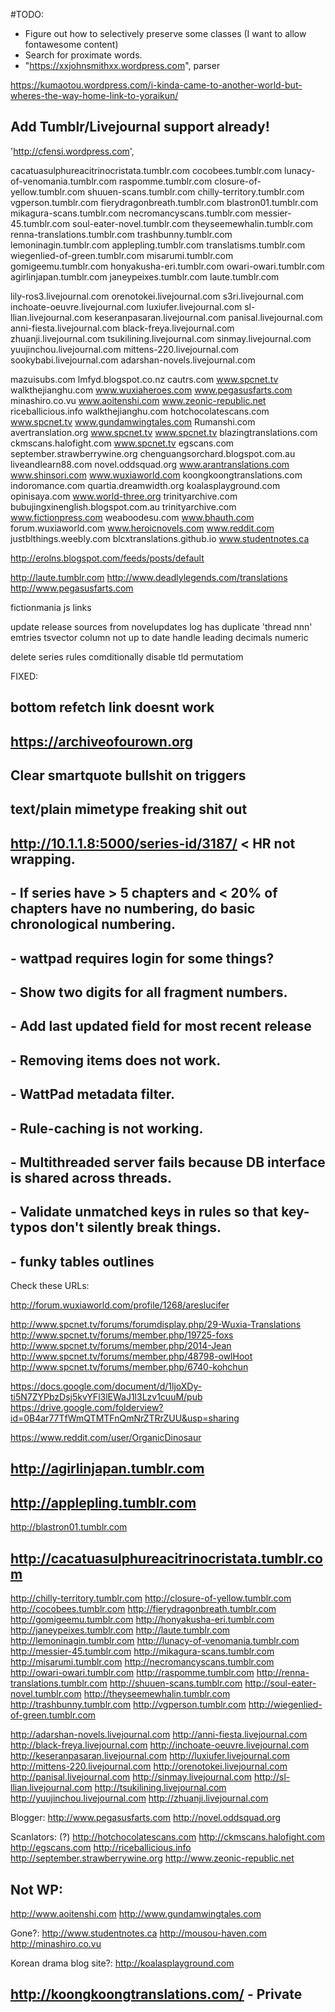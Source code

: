 #TODO:
 - Figure out how to selectively preserve some classes (I want to allow fontawesome content)
 - Search for proximate words.
 - "https://xxjohnsmithxx.wordpress.com", parser

 
 https://kumaotou.wordpress.com/i-kinda-came-to-another-world-but-wheres-the-way-home-link-to-yoraikun/


## Add Tumblr/Livejournal support already!

'http://cfensi.wordpress.com',

cacatuasulphureacitrinocristata.tumblr.com
cocobees.tumblr.com
lunacy-of-venomania.tumblr.com
raspomme.tumblr.com
closure-of-yellow.tumblr.com
shuuen-scans.tumblr.com
chilly-territory.tumblr.com
vgperson.tumblr.com
fierydragonbreath.tumblr.com
blastron01.tumblr.com
mikagura-scans.tumblr.com
necromancyscans.tumblr.com
messier-45.tumblr.com
soul-eater-novel.tumblr.com
theyseemewhalin.tumblr.com
renna-translations.tumblr.com
trashbunny.tumblr.com
lemoninagin.tumblr.com
applepling.tumblr.com
translatisms.tumblr.com
wiegenlied-of-green.tumblr.com
misarumi.tumblr.com
gomigeemu.tumblr.com
honyakusha-eri.tumblr.com
owari-owari.tumblr.com
agirlinjapan.tumblr.com
janeypeixes.tumblr.com
laute.tumblr.com


lily-ros3.livejournal.com
orenotokei.livejournal.com
s3ri.livejournal.com
inchoate-oeuvre.livejournal.com
luxiufer.livejournal.com
sl-llian.livejournal.com
keseranpasaran.livejournal.com
panisal.livejournal.com
anni-fiesta.livejournal.com
black-freya.livejournal.com
zhuanji.livejournal.com
tsukilining.livejournal.com
sinmay.livejournal.com
yuujinchou.livejournal.com
mittens-220.livejournal.com
sookybabi.livejournal.com
adarshan-novels.livejournal.com


mazuisubs.com
lmfyd.blogspot.co.nz
cautrs.com
www.spcnet.tv
walkthejianghu.com
www.wuxiaheroes.com
www.pegasusfarts.com
minashiro.co.vu
www.aoitenshi.com
www.zeonic-republic.net
riceballicious.info
walkthejianghu.com
hotchocolatescans.com
www.spcnet.tv
www.gundamwingtales.com
Rumanshi.com
avertranslation.org
www.spcnet.tv
www.spcnet.tv
blazingtranslations.com
ckmscans.halofight.com
www.spcnet.tv
egscans.com
september.strawberrywine.org
chenguangsorchard.blogspot.com.au
liveandlearn88.com
novel.oddsquad.org
www.arantranslations.com
www.shinsori.com
www.wuxiaworld.com
koongkoongtranslations.com
indoromance.com
quartia.dreamwidth.org
koalasplayground.com
opinisaya.com
www.world-three.org
trinityarchive.com
bubujingxinenglish.blogspot.com.au
trinityarchive.com
www.fictionpress.com
weaboodesu.com
www.bhauth.com
forum.wuxiaworld.com
www.heroicnovels.com
www.reddit.com
justblthings.weebly.com
blcxtranslations.github.io
www.studentnotes.ca



http://erolns.blogspot.com/feeds/posts/default 

http://laute.tumblr.com
http://www.deadlylegends.com/translations
http://www.pegasusfarts.com

fictionmania js links 
 
update release sources from novelupdates
log has duplicate 'thread nnn' emtries 
tsvector column not up to date
handle leading decimals numeric

delete series
rules comditionally disable tld permutatiom

 FIXED:
 ## bottom refetch link doesnt work
 ## https://archiveofourown.org
 ## Clear smartquote bullshit on triggers 
 ## text/plain mimetype freaking shit out
 ## http://10.1.1.8:5000/series-id/3187/ < HR not wrapping.
 ## - If series have > 5 chapters and < 20% of chapters have no numbering, do basic chronological numbering.
 ## - wattpad requires login for some things?
 ## - Show two digits for all fragment numbers.
 ## - Add last updated field for most recent release
 ## - Removing items does not work.
 ## - WattPad metadata filter.
 ## - Rule-caching is not working.
 ## - Multithreaded server fails because DB interface is shared across threads.
 ## - Validate unmatched keys in rules so that key-typos don't silently break things.
 ## - funky tables outlines


Check these URLs:



http://forum.wuxiaworld.com/profile/1268/areslucifer

http://www.spcnet.tv/forums/forumdisplay.php/29-Wuxia-Translations
http://www.spcnet.tv/forums/member.php/19725-foxs
http://www.spcnet.tv/forums/member.php/2014-Jean
http://www.spcnet.tv/forums/member.php/48798-owlHoot
http://www.spcnet.tv/forums/member.php/6740-kohchun

https://docs.google.com/document/d/1ljoXDy-ti5N7ZYPbzDsj5kvYFl3lEWaJ1l3Lzv1cuuM/pub
https://drive.google.com/folderview?id=0B4ar77TfWmQTMTFnQmNrZTRrZUU&usp=sharing

https://www.reddit.com/user/OrganicDinosaur


## http://agirlinjapan.tumblr.com
## http://applepling.tumblr.com
http://blastron01.tumblr.com
## http://cacatuasulphureacitrinocristata.tumblr.com
http://chilly-territory.tumblr.com
http://closure-of-yellow.tumblr.com
http://cocobees.tumblr.com
http://fierydragonbreath.tumblr.com
http://gomigeemu.tumblr.com
http://honyakusha-eri.tumblr.com
http://janeypeixes.tumblr.com
http://laute.tumblr.com
http://lemoninagin.tumblr.com
http://lunacy-of-venomania.tumblr.com
http://messier-45.tumblr.com
http://mikagura-scans.tumblr.com
http://misarumi.tumblr.com
http://necromancyscans.tumblr.com
http://owari-owari.tumblr.com
http://raspomme.tumblr.com
http://renna-translations.tumblr.com
http://shuuen-scans.tumblr.com
http://soul-eater-novel.tumblr.com
http://theyseemewhalin.tumblr.com
http://trashbunny.tumblr.com
http://vgperson.tumblr.com
http://wiegenlied-of-green.tumblr.com


http://adarshan-novels.livejournal.com
http://anni-fiesta.livejournal.com
http://black-freya.livejournal.com
http://inchoate-oeuvre.livejournal.com
http://keseranpasaran.livejournal.com
http://luxiufer.livejournal.com
http://mittens-220.livejournal.com
http://orenotokei.livejournal.com
http://panisal.livejournal.com
http://sinmay.livejournal.com
http://sl-llian.livejournal.com
http://tsukilining.livejournal.com
http://yuujinchou.livejournal.com
http://zhuanji.livejournal.com




Blogger: 
http://www.pegasusfarts.com
http://novel.oddsquad.org


Scanlators: (?)
http://hotchocolatescans.com
http://ckmscans.halofight.com
http://egscans.com
http://riceballicious.info
http://september.strawberrywine.org
http://www.zeonic-republic.net

## Not WP:
http://www.aoitenshi.com
http://www.gundamwingtales.com


Gone?:
http://www.studentnotes.ca
http://mousou-haven.com
http://minashiro.co.vu

Korean drama blog site?:
http://koalasplayground.com


## http://koongkoongtranslations.com/ - Private